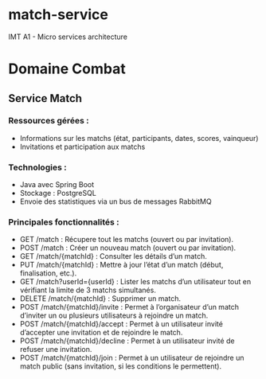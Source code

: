 # match-service
IMT A1 - Micro services architecture

# Domaine Combat
## Service Match
### Ressources gérées :
- Informations sur les matchs (état, participants, dates, scores, vainqueur)
- Invitations et participation aux matchs
### Technologies :
- Java avec Spring Boot
- Stockage : PostgreSQL
- Envoie des statistiques via un bus de messages RabbitMQ
### Principales fonctionnalités :

- GET /match : Récupere tout les matchs (ouvert ou par invitation).
- POST /match : Créer un nouveau match (ouvert ou par invitation).
- GET /match/{matchId} : Consulter les détails d’un match.
- PUT /match/{matchId} : Mettre à jour l’état d’un match (début, finalisation, etc.).
- GET /match?userId={userId} : Lister les matchs d’un utilisateur tout en vérifiant la limite de 3 matchs simultanés.
- DELETE /match/{matchId} : Supprimer un match.
- POST /match/{matchId}/invite :  Permet à l’organisateur d’un match d’inviter un ou plusieurs utilisateurs à rejoindre un match.
- POST /match/{matchId}/accept :  Permet à un utilisateur invité d’accepter une invitation et de rejoindre le match.
- POST /match/{matchId}/decline :  Permet à un utilisateur invité de refuser une invitation.
- POST /match/{matchId}/join :  Permet à un utilisateur de rejoindre un match public (sans invitation, si les conditions le permettent).
